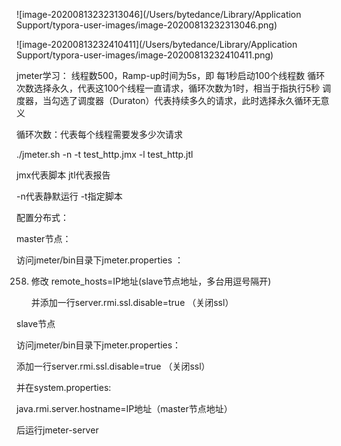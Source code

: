 ![image-20200813232313046](/Users/bytedance/Library/Application Support/typora-user-images/image-20200813232313046.png)

![image-20200813232410411](/Users/bytedance/Library/Application Support/typora-user-images/image-20200813232410411.png)

jmeter学习：
线程数500，Ramp-up时间为5s，即 每1秒启动100个线程数
循环次数选择永久，代表这100个线程一直请求，循环次数为1时，相当于指执行5秒
调度器，当勾选了调度器（Duraton）代表持续多久的请求，此时选择永久循环无意义

循环次数：代表每个线程需要发多少次请求



./jmeter.sh -n -t test_http.jmx -l test_http.jtl

jmx代表脚本 jtl代表报告

-n代表静默运行  -t指定脚本



配置分布式：

master节点：

访问jmeter/bin目录下jmeter.properties ：

258. 修改 remote_hosts=IP地址(slave节点地址，多台用逗号隔开)

     并添加一行server.rmi.ssl.disable=true  （关闭ssl）

     

slave节点

访问jmeter/bin目录下jmeter.properties：

添加一行server.rmi.ssl.disable=true  （关闭ssl）

并在system.properties:

java.rmi.server.hostname=IP地址（master节点地址）

后运行jmeter-server

